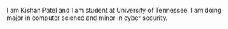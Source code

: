 I am Kishan Patel and I am student at University of Tennessee. I am doing major in computer science and minor in cyber security. 
